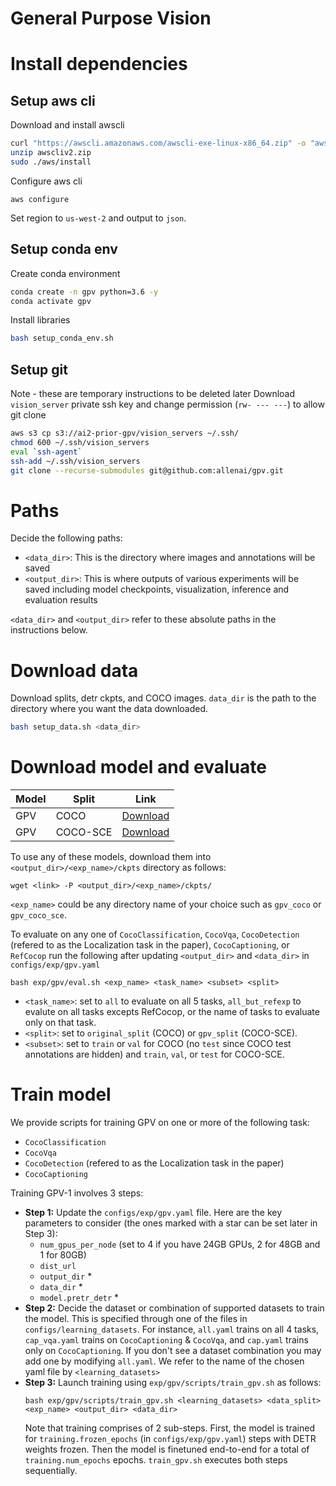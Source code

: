 # General Purpose Vision

# Install dependencies

## Setup aws cli
Download and install awscli
```bash
curl "https://awscli.amazonaws.com/awscli-exe-linux-x86_64.zip" -o "awscliv2.zip"
unzip awscliv2.zip
sudo ./aws/install
```

Configure aws cli
```
aws configure
```
Set region to `us-west-2` and output to `json`.

## Setup conda env
Create conda environment
```bash
conda create -n gpv python=3.6 -y
conda activate gpv
```

Install libraries
```bash
bash setup_conda_env.sh
```

## Setup git
Note - these are temporary instructions to be deleted later
Download `vision_server` private ssh key and change permission (`rw- --- ---`) to allow git clone
```bash
aws s3 cp s3://ai2-prior-gpv/vision_servers ~/.ssh/
chmod 600 ~/.ssh/vision_servers
eval `ssh-agent`
ssh-add ~/.ssh/vision_servers
git clone --recurse-submodules git@github.com:allenai/gpv.git
```

# Paths

Decide the following paths:
- `<data_dir>`: This is the directory where images and annotations will be saved
- `<output_dir>`: This is where outputs of various experiments will be saved including model checkpoints, visualization, inference and evaluation results

`<data_dir>` and `<output_dir>` refer to these absolute paths in the instructions below. 

# Download data
Download splits, detr ckpts, and COCO images. `data_dir` is the path to the directory where you want the data downloaded.  
```bash
bash setup_data.sh <data_dir>
```

# Download model and evaluate

| Model | Split | Link |
|-------|-------|------|
| GPV | COCO | [Download](https://ai2-prior-gpv.s3-us-west-2.amazonaws.com/public/trained_models/gpv_all_original_split/ckpts/model.pth) |
| GPV | COCO-SCE | [Download](https://ai2-prior-gpv.s3-us-west-2.amazonaws.com/public/trained_models/gpv_all_gpv_split/ckpts/model.pth) |

To use any of these models, download them into `<output_dir>/<exp_name>/ckpts` directory as follows:
```
wget <link> -P <output_dir>/<exp_name>/ckpts/
```
`<exp_name>` could be any directory name of your choice such as `gpv_coco` or `gpv_coco_sce`.

To evaluate on any one of `CocoClassification`, `CocoVqa`, `CocoDetection` (refered to as the Localization task in the paper), `CocoCaptioning`, or `RefCocop` run the following after updating `<output_dir>` and `<data_dir>` in `configs/exp/gpv.yaml`
```
bash exp/gpv/eval.sh <exp_name> <task_name> <subset> <split>
```

- `<task_name>`: set to `all` to evaluate on all 5 tasks, `all_but_refexp` to evalute on all tasks excepts RefCocop, or the name of tasks to evaluate only on that task.
- `<split>`: set to `original_split` (COCO) or `gpv_split` (COCO-SCE). 
- `<subset>`: set to `train` or `val` for COCO (no `test` since COCO test annotations are hidden) and `train`, `val`, or `test` for COCO-SCE.

# Train model

We provide scripts for training GPV on one or more of the following task: 
- `CocoClassification`
- `CocoVqa`
- `CocoDetection` (refered to as the Localization task in the paper)
- `CocoCaptioning`

Training GPV-1 involves 3 steps:
- **Step 1:** Update the `configs/exp/gpv.yaml` file. Here are the key parameters to consider (the ones marked with a star can be set later in Step 3):
    - `num_gpus_per_node` (set to 4 if you have 24GB GPUs, 2 for 48GB and 1 for 80GB)
    - `dist_url`
    - `output_dir` *
    - `data_dir` *
    - `model.pretr_detr` *
- **Step 2:** Decide the dataset or combination of supported datasets to train the model. This is specified through one of the files in `configs/learning_datasets`. For instance, `all.yaml` trains on all 4 tasks, `cap_vqa.yaml` trains on `CocoCaptioning` & `CocoVqa`, and `cap.yaml` trains only on `CocoCaptioning`. If you don't see a dataset combination you may add one by modifying `all.yaml`. We refer to the name of the chosen yaml file by `<learning_datasets>`
- **Step 3:** Launch training using `exp/gpv/scripts/train_gpv.sh` as follows:
    ```
    bash exp/gpv/scripts/train_gpv.sh <learning_datasets> <data_split> <exp_name> <output_dir> <data_dir>
    ```
    Note that training comprises of 2 sub-steps. First, the model is trained for `training.frozen_epochs` (in `configs/exp/gpv.yaml`) steps with DETR weights frozen. Then the model is finetuned end-to-end for a total of `training.num_epochs` epochs. `train_gpv.sh` executes both steps sequentially. 